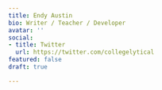 ```yaml
---
title: Endy Austin
bio: Writer / Teacher / Developer
avatar: ''
social:
- title: Twitter
  url: https://twitter.com/collegelytical
featured: false
draft: true

---
```

